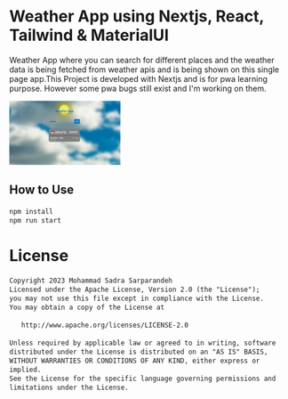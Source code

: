 # Weather App using Nextjs, React, Tailwind & MaterialUI

Weather App where you can search for different places and the weather data is being fetched from weather apis and is being shown on this single page app.This Project is developed with Nextjs and is for pwa learning purpose. However some pwa bugs still exist and I'm working on them.


<img src = "./demo/demo.PNG" width = "200">


## How to Use

```
npm install
npm run start
```


License
=======

    Copyright 2023 Mohammad Sadra Sarparandeh
    Licensed under the Apache License, Version 2.0 (the "License");
    you may not use this file except in compliance with the License.
    You may obtain a copy of the License at

       http://www.apache.org/licenses/LICENSE-2.0

    Unless required by applicable law or agreed to in writing, software
    distributed under the License is distributed on an "AS IS" BASIS,
    WITHOUT WARRANTIES OR CONDITIONS OF ANY KIND, either express or implied.
    See the License for the specific language governing permissions and
    limitations under the License.
